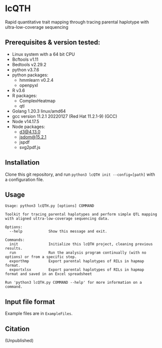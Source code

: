 # lcQTH

Rapid quantitative trait mapping through tracing parental haplotype with ultra-low-coverage sequencing

## Prerequisites & version tested:

+ Linux system with a 64 bit CPU
+ Bcftools v1.11
+ Bedtools v2.29.2
+ python v3.7.6
+ python packages:
  + hmmlearn v0.2.4
  + openpyxl
+ R v3.6
+ R packages:
  + ComplexHeatmap
  + qtl
+ Golang 1.20.3 linux/amd64
+ gcc version 11.2.1 20220127 (Red Hat 11.2.1-9) (GCC)
+ Node v14.17.5
+ Node packages:
  + d3@4.13.0
  + jsdom@15.2.1
  + jspdf
  + svg2pdf.js

## Installation

Clone this git repository, and run `python3 lcQTH init --config=[path]` with a configuration file.

## Usage

```text
Usage: python3 lcQTH.py [options] COMMAND

Toolkit for tracing parental haplotypes and perform simple QTL mapping with aligned ultra-low-coverage sequencing data.

Options:
  --help            Show this message and exit.

Commands:
  init              Initialize this lcQTH project, cleaning previous results.
  run               Run the analysis program continually (with no options) or from a specific step.
  exporthmp         Export parental haplotypes of RILs in hapmap format.
  exportxlsx        Export parental haplotypes of RILs in hapmap format and saved in an Excel spreadsheet

Run 'python3 lcQTH.py COMMAND --help' for more information on a command.
```

## Input file format

Example files are in `ExampleFiles`.

## Citation

(Unpublished)
